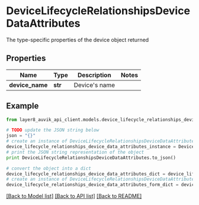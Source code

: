 # DeviceLifecycleRelationshipsDeviceDataAttributes

The type-specific properties of the device object returned

## Properties
Name | Type | Description | Notes
------------ | ------------- | ------------- | -------------
**device_name** | **str** | Device&#39;s name | 

## Example

```python
from layer8_auvik_api_client.models.device_lifecycle_relationships_device_data_attributes import DeviceLifecycleRelationshipsDeviceDataAttributes

# TODO update the JSON string below
json = "{}"
# create an instance of DeviceLifecycleRelationshipsDeviceDataAttributes from a JSON string
device_lifecycle_relationships_device_data_attributes_instance = DeviceLifecycleRelationshipsDeviceDataAttributes.from_json(json)
# print the JSON string representation of the object
print DeviceLifecycleRelationshipsDeviceDataAttributes.to_json()

# convert the object into a dict
device_lifecycle_relationships_device_data_attributes_dict = device_lifecycle_relationships_device_data_attributes_instance.to_dict()
# create an instance of DeviceLifecycleRelationshipsDeviceDataAttributes from a dict
device_lifecycle_relationships_device_data_attributes_form_dict = device_lifecycle_relationships_device_data_attributes.from_dict(device_lifecycle_relationships_device_data_attributes_dict)
```
[[Back to Model list]](../README.md#documentation-for-models) [[Back to API list]](../README.md#documentation-for-api-endpoints) [[Back to README]](../README.md)


